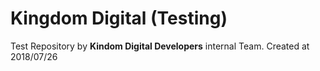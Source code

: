 # Kingdom Digital (Testing)
Test Repository by **Kindom Digital Developers** internal Team.
Created at 2018/07/26
